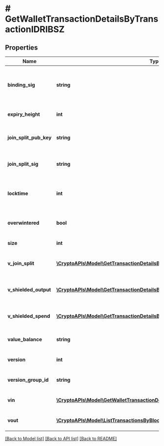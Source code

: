 # # GetWalletTransactionDetailsByTransactionIDRIBSZ

## Properties

Name | Type | Description | Notes
------------ | ------------- | ------------- | -------------
**binding_sig** | **string** | It is used to enforce balance of Spend and Output transfers, in order to prevent their replay across transactions. |
**expiry_height** | **int** | Represents a block height after which the transaction will expire. |
**join_split_pub_key** | **string** | Represents an encoding of a JoinSplitSig public validating key. |
**join_split_sig** | **string** | Is used to sign transactions that contain at least one JoinSplit description. |
**locktime** | **int** | Represents the time at which a particular transaction can be added to the blockchain. |
**overwintered** | **bool** | \&quot;Overwinter\&quot; is the network upgrade for the Zcash blockchain. |
**size** | **int** | Represents the total size of this transaction. |
**v_join_split** | [**\CryptoAPIs\Model\GetTransactionDetailsByTransactionIDRIBSZVJoinSplit[]**](GetTransactionDetailsByTransactionIDRIBSZVJoinSplit.md) | Represents a sequence of JoinSplit descriptions using BCTV14 proofs. | [optional]
**v_shielded_output** | [**\CryptoAPIs\Model\GetTransactionDetailsByTransactionIDRIBSZVShieldedOutput[]**](GetTransactionDetailsByTransactionIDRIBSZVShieldedOutput.md) | Object Array representation of transaction output descriptions | [optional]
**v_shielded_spend** | [**\CryptoAPIs\Model\GetTransactionDetailsByTransactionIDRIBSZVShieldedSpend[]**](GetTransactionDetailsByTransactionIDRIBSZVShieldedSpend.md) | Object Array representation of transaction spend descriptions | [optional]
**value_balance** | **string** | String representation of the transaction value balance |
**version** | **int** | Represents the transaction version number. |
**version_group_id** | **string** | Represents the transaction version group ID. |
**vin** | [**\CryptoAPIs\Model\GetWalletTransactionDetailsByTransactionIDRIBSZVin[]**](GetWalletTransactionDetailsByTransactionIDRIBSZVin.md) | Object Array representation of transaction inputs |
**vout** | [**\CryptoAPIs\Model\ListTransactionsByBlockHeightRIBSZVout[]**](ListTransactionsByBlockHeightRIBSZVout.md) | Object Array representation of transaction outputs |

[[Back to Model list]](../../README.md#models) [[Back to API list]](../../README.md#endpoints) [[Back to README]](../../README.md)
